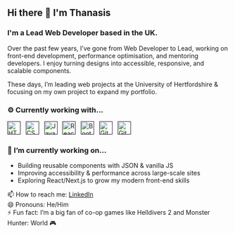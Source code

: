 
## Hi there 👋 I'm Thanasis
### I'm a Lead Web Developer based in the UK.

Over the past few years, I’ve gone from Web Developer to Lead, working on front-end development, performance optimisation, and mentoring developers. I enjoy turning designs into accessible, responsive, and scalable components.

These days, I’m leading web projects at the University of Hertfordshire & focusing on my own project to expand my portfolio.

### ⚙️ Currently working with...

<a href="" target="_blank" title="HTML" rel="noreferrer"><img src="https://www.vectorlogo.zone/logos/w3_html5/w3_html5-icon.svg" alt="HTML" width="30" height="30"/></a>&nbsp;&nbsp;
<a href="" target="_blank" title="CSS" rel="noreferrer"><img src="https://www.vectorlogo.zone/logos/w3_css/w3_css-icon~old.svg" alt="CSS" width="30" height="30"/></a>&nbsp;&nbsp;
<a href="" target="_blank" title="JavaScript" rel="noreferrer"><img src="https://www.freepnglogos.com/uploads/javascript-png/javascript-vector-logo-yellow-png-transparent-javascript-vector-12.png" alt="JavaScript" width="30" height="30"/></a>&nbsp;&nbsp;
<a href="" target="_blank" title="ReactJS" rel="noreferrer"><img src="https://www.vectorlogo.zone/logos/reactjs/reactjs-icon.svg" alt="ReactJS" width="30" height="30"/></a>&nbsp;&nbsp;
<a href="" target="_blank" title="Bootstrap" rel="noreferrer"><img src="https://upload.vectorlogo.zone/logos/getbootstrap/images/987f8f6c-263a-47b1-a85d-853cfca215d9.svg" alt="Bootstrap" width="30" height="30"/></a>&nbsp;&nbsp;
<a href="" target="_blank" title="Git" rel="noreferrer"><img src="https://www.vectorlogo.zone/logos/git-scm/git-scm-icon.svg" alt="Git" width="30" height="30"/></a>&nbsp;&nbsp;
<a href="" target="_blank" title="GitHub" rel="noreferrer"><img src="https://www.vectorlogo.zone/logos/github/github-tile.svg" alt="GitHub" width="30" height="30"/></a>&nbsp;&nbsp;

### 🔭 I’m currently working on...
- Building reusable components with JSON & vanilla JS
- Improving accessibility & performance across large-scale sites
- Exploring React/Next.js to grow my modern front-end skills

📫 How to reach me: [LinkedIn](https://www.linkedin.com/in/thanasis-theodorou-cy/)  
😄 Pronouns: He/Him  
⚡ Fun fact: I’m a big fan of co-op games like Helldivers 2 and Monster Hunter: World 🎮 

